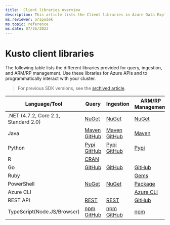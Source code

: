 ```yaml
---
title:  Client libraries overview
description: This article lists the Client libraries in Azure Data Explorer.
ms.reviewer: orspodek
ms.topic: reference
ms.date: 07/26/2023
---
```

# Kusto client libraries

The following table lists the different libraries provided for query, ingestion, and ARM/RP management.
Use these libraries for Azure APIs and to programmatically interact with your cluster.

> For previous SDK versions, see the [archived article](/previous-versions/azure/data-explorer/kusto/api/client-libraries).

| Language/Tool | Query | Ingestion | ARM/RP Management |
|--|--|--|--|
| .NET (4.7.2, Core 2.1, Standard 2.0) | [NuGet](https://www.nuget.org/packages/Microsoft.Azure.Kusto.Data/) | [NuGet](https://www.nuget.org/packages/Microsoft.Azure.Kusto.Ingest/) | [NuGet](https://www.nuget.org/packages/Azure.ResourceManager.Kusto/) |
| Java | [Maven](https://mvnrepository.com/artifact/com.microsoft.azure.kusto/kusto-data) [GitHub](https://github.com/Azure/azure-kusto-java/tree/master/data) | [Maven](https://mvnrepository.com/artifact/com.microsoft.azure.kusto/kusto-ingest) [GitHub](https://github.com/Azure/azure-kusto-java/tree/master/ingest) | [Maven](https://mvnrepository.com/artifact/com.microsoft.azure.kusto.v2020_09_18) |
| Python | [Pypi](https://pypi.org/project/azure-kusto-data/)    [GitHub](https://github.com/Azure/azure-kusto-python/tree/master/azure-kusto-data) | [Pypi](https://pypi.org/project/azure-kusto-ingest/)      [GitHub](https://github.com/Azure/azure-kusto-python/tree/master/azure-kusto-ingest) | [Pypi](https://pypi.org/project/azure-mgmt-kusto/) |
| R | [CRAN](https://cran.r-project.org/web/packages/AzureKusto/index.html) |  |  |
| Go | [GitHub](https://github.com/Azure/azure-kusto-go) | [GitHub](https://github.com/Azure/azure-kusto-go/tree/master/kusto/ingest) | [GitHub](https://github.com/Azure/azure-sdk-for-go/tree/main/sdk/resourcemanager/kusto) |
| Ruby |  |  | [Gems]( https://rubygems.org/gems/azure_mgmt_kusto) |
| PowerShell | [NuGet](https://www.nuget.org/packages/Microsoft.Azure.Kusto.Tools/) | [NuGet](https://www.nuget.org/packages/Microsoft.Azure.Kusto.Tools/) | [Package](https://www.powershellgallery.com/packages/Az.Kusto/) |
| Azure   CLI |  |  | [Azure CLI](/cli/azure/install-azure-cli) |
| REST   API | [REST](rest/index.md) | [REST](rest/index.md) | [GitHub](https://github.com/Azure/azure-rest-api-specs/tree/master/specification/azure-kusto/resource-manager/Microsoft.Kusto) |
| TypeScript(Node.JS/Browser) | [npm](https://www.npmjs.com/package/azure-kusto-data) [GitHub](https://github.com/Azure/azure-kusto-node/tree/master/packages/azure-kusto-data) | [npm](https://www.npmjs.com/package/azure-kusto-ingest)       [GitHub](https://github.com/Azure/azure-kusto-node/tree/master/packages/azure-kusto-ingest) | [npm](https://www.npmjs.com/package/azure-arm-kusto) |
